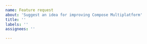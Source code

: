 ```yaml
---
name: Feature request
about: 'Suggest an idea for improving Compose Multiplatform'
title: ''
labels: ''
assignees: ''

---
```

